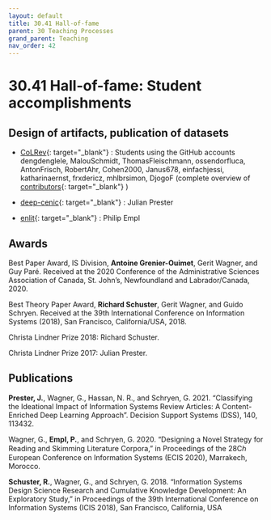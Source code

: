 ```yaml
---
layout: default
title: 30.41 Hall-of-fame
parent: 30 Teaching Processes
grand_parent: Teaching
nav_order: 42
---
```


# 30.41 Hall-of-fame: Student accomplishments

## Design of artifacts, publication of datasets

- [CoLRev](https://github.com/CoLRev-Environment/colrev){: target="_blank"} : Students using the GitHub accounts dengdenglele, MalouSchmidt, ThomasFleischmann, ossendorfluca, AntonFrisch, RobertAhr, Cohen2000, Janus678, einfachjessi, katharinaernst, frxdericz, mhlbrsimon, DjogoF (complete overview of [contributors](https://github.com/CoLRev-Environment/colrev/graphs/contributors){: target="_blank"} )

- [deep-cenic](https://github.com/julianprester/deep-cenic){: target="_blank"} : Julian Prester

- [enlit](https://github.com/geritwagner/enlit){: target="_blank"} : Philip Empl

## Awards

Best Paper Award, IS Division, **Antoine Grenier-Ouimet**, Gerit Wagner, and Guy Paré. Received at the 2020 Conference of the Administrative Sciences Association of Canada, St. John’s, Newfoundland and Labrador/Canada, 2020.

Best Theory Paper Award, **Richard Schuster**, Gerit Wagner, and Guido Schryen. Received at the 39th International Conference on Information Systems (2018), San Francisco, California/USA, 2018.

Christa Lindner Prize 2018: Richard Schuster.

Christa Lindner Prize 2017: Julian Prester.

## Publications

**Prester, J.**, Wagner, G., Hassan, N. R., and Schryen, G. 2021. “Classifying the Ideational Impact of Information Systems Review Articles: A Content-Enriched Deep Learning Approach”. Decision Support Systems (DSS), 140, 113432.

Wagner, G., **Empl, P.**, and Schryen, G. 2020. “Designing a Novel Strategy for Reading and Skimming Literature Corpora,” in Proceedings of the 28Cℎ European Conference on Information Systems (ECIS 2020), Marrakech, Morocco.

**Schuster, R.**, Wagner, G., and Schryen, G. 2018. “Information Systems Design Science Research and Cumulative Knowledge Development: An Exploratory Study,” in Proceedings of the 39th International Conference on Information Systems (ICIS 2018), San Francisco, California, USA
